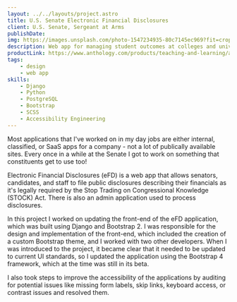 ```yaml
---
layout: ../../layouts/project.astro
title: U.S. Senate Electronic Financial Disclosures
client: U.S. Senate, Sergeant at Arms
publishDate:
img: https://images.unsplash.com/photo-1547234935-80c7145ec969?fit=crop&w=1400&h=700&q=75
description: Web app for managing student outcomes at colleges and universities.
productLink: https://www.anthology.com/products/teaching-and-learning/assessment-management
tags:
    - design
    - web app
skills:
    - Django
    - Python
    - PostgreSQL
    - Bootstrap
    - SCSS
    - Accessibility Engineering
---
```


Most applications that I've worked on in my day jobs are either internal, classified, or SaaS apps for a company - not a lot of publically available sites. Every once in a while at the Senate I got to work on something that constituents get to use too!

Electronic Financial Disclosures (eFD) is a web app that allows senators, candidates, and staff to file public disclosures describing their financials as it's legally required by the Stop Trading on Congressional Knowledge (STOCK) Act. There is also an admin application used to process disclosures.

In this project I worked on updating the front-end of the eFD application, which was built using Django and Bootstrap 2. I was responsible for the design and implementation of the front-end, which included the creation of a custom Bootstrap theme, and I worked with two other developers. When I was introduced to the project, it became clear that it needed to be updated to current UI standards, so I updated the application using the Bootstrap 4 framework, which at the time was still in its beta.

I also took steps to improve the accessibility of the applications by auditing for potential issues like missing form labels, skip links, keyboard access, or contrast issues and resolved them.
